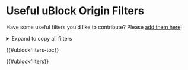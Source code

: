 # Useful uBlock Origin Filters

Have some useful filters you'd like to contribute? Please [add them here](https://github.com/mrjones2014/dotfiles/edit/master/conf.d/ublock-filters.yml)!

<details>
<summary>Expand to copy all filters</summary>

{{#ublockfilters-all}}

</details>

{{#ublockfilters-toc}}

{{#ublockfilters}}
